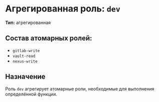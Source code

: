 # Агрегированная роль: `dev`

**Тип:** агрегированная

## Состав атомарных ролей:
- `gitlab-write`
- `vault-read`
- `nexus-write`

## Назначение
Роль `dev` агрегирует атомарные роли, необходимые для выполнения определённой функции.

